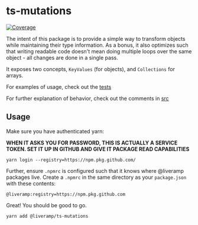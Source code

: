 # ts-mutations
[![Coverage](https://sonarcloud.io/api/project_badges/measure?project=LiveRamp_ts-mutations&metric=coverage&token=50fd11bd0e319d169c0c3d49c87cb6f17d32ee41)](https://sonarcloud.io/dashboard?id=LiveRamp_ts-mutations)

The intent of this package is to provide a simple way to transform objects while maintaining their type information. As a bonus, 
it also optimizes such that writing readable code doesn't mean doing multiple loops over the same object - all changes are done 
in a single pass. 

It exposes two concepts, `KeyValues` (for objects), and `Collections` for arrays.

For examples of usage, check out the [tests](test)

For further explanation of behavior, check out the comments in [src](src)

## Usage

Make sure you have authenticated yarn:

**WHEN IT ASKS YOU FOR PASSWORD, THIS IS ACTUALLY A SERVICE TOKEN. SET IT UP IN GITHUB AND GIVE IT PACKAGE READ CAPABILITIES**
```
yarn login --registry=https://npm.pkg.github.com/
```

Further, ensure `.npmrc` is configured such that it knows where @liveramp packages live. Create a `.npmrc` in the same directory as your `package.json` with these contents:
```
@liveramp:registry=https://npm.pkg.github.com
```

Great! You should be good to go. 
```
yarn add @liveramp/ts-mutations
```
